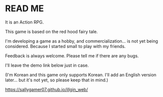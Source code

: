 # READ ME

It is an Action RPG.

This game is based on the red hood fairy tale.

I'm developing a game as a hobby, and commercialization... is not yet being considered. Because I started small to play with my friends.

Feedback is always welcome. Please tell me if there are any bugs.

I'll leave the demo link below just in case.

(I'm Korean and this game only supports Korean. I'll add an English version later... but it's not yet, so please keep that in mind.)

https://sallygamer07.github.io/illgin_web/
